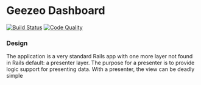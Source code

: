 Geezeo Dashboard
====================================

[![Build Status](https://travis-ci.org/ywen/geezeo-dashboard.png?branch=master)](https://travis-ci.org/ywen/geezeo-dashboard)
[![Code Quality](https://codeclimate.com/badge.png)](https://codeclimate.com/github/ywen/geezeo-dashboard)

### Design

The application is a very standard Rails app with one more layer not found in Rails default: a presenter layer. The purpose for a presenter is to provide logic support for presenting data. With a presenter, the view can be deadly simple

